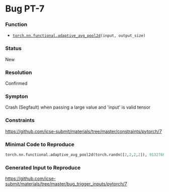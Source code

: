 # Bug PT-7
### Function
* [`torch.nn.functional.adaptive_avg_pool2d`](https://pytorch.org/docs/stable/nn.functional.html#torch.nn.functional.adaptive_avg_pool2d)`(input, output_size)`
### Status
New
### Resolution
Confirmed
### Sympton
Crash (Segfault)
when passing a large value and 'input' is valid tensor
### Constraints
https://github.com/icse-submit/materials/tree/master/constraints/pytorch/7
### Minimal Code to Reproduce
~~~python
torch.nn.functional.adaptive_avg_pool2d(torch.randn([2,2,2,2]), 9132760301568586890)
~~~
### Generated Input to Reproduce
https://github.com/icse-submit/materials/tree/master/bug_trigger_inputs/pytorch/7
